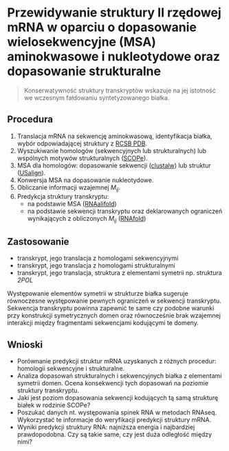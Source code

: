 # Przewidywanie struktury II rzędowej mRNA w oparciu o dopasowanie wielosekwencyjne (MSA) aminokwasowe i nukleotydowe oraz dopasowanie strukturalne

> Konserwatywność struktury transkryptów wskazuje na jej istotność we wczesnym fałdowaniu syntetyzowanego białka.

## Procedura
1. Translacja mRNA na sekwencję aminokwasową, identyfikacja białka, wybór odpowiadającej struktury z [RCSB PDB](https://www.rcsb.org/).
2. Wyszukiwanie homologów (sekwencyjnych lub strukturalnych) lub wspólnych motywów strukturalnych ([SCOPe](https://scop.berkeley.edu/)).
3. MSA dla homologów: dopasowanie sekwencji ([clustalw](https://www.genome.jp/tools-bin/clustalw))
   lub struktur ([USalign](https://zhanggroup.org/US-align/)).
4. Konwersja MSA na dopasowanie nukleotydowe.
5. Obliczanie informacji wzajemnej $M_{ij}$.
6. Predykcja struktury transkryptu:
   - na podstawie MSA ([RNAalifold](http://rna.tbi.univie.ac.at/cgi-bin/RNAWebSuite/RNAalifold.cgi))
   - na podstawie sekwencji transkryptu oraz deklarowanych ograniczeń wynikających z obliczonych
   $M_{ij}$ ([RNAfold](http://rna.tbi.univie.ac.at/cgi-bin/RNAWebSuite/RNAfold.cgi))

## Zastosowanie

- transkrypt, jego translacja z homologami sekwencyjnymi
- transkrypt, jego translacja z homologami strukturalnymi
- transkrypt, jego translacja, struktura z elementami symetrii np. struktura *2POL*

Występowanie elementów symetrii w strukturze białka sugeruje równoczesne występowanie
pewnych ograniczeń w sekwencji transkryptu. Sekwencja transkryptu powinna zapewnić te same czy
podobne warunki przy konstrukcji symetrycznych domen oraz równocześnie brak wzajemnej
interakcji między fragmentami sekwencjami kodującymi te domeny.

## Wnioski

- Porównanie predykcji struktur mRNA uzyskanych z różnych procedur:
homologii sekwencyjne i strukturalne.
- Analiza dopasowań strukturalnych i sekwencyjnych białka z elementami symetrii domen.
Ocena konsekwencji tych dopasowań na poziomie struktury transkryptu.
- Jaki jest poziom dopasowania sekwencji kodujących tą samą strukturę białek w rodzinie SCOPe?
- Poszukać danych nt. występowania spinek RNA w metodach RNAseq.
Wykorzystać te informacje do weryfikacji predykcji struktury mRNA.
- Wyniki predykcji struktury RNA: najniższa energia i najbardziej prawdopodobna.
Czy są takie same, czy jest duża odległość między nimi?
